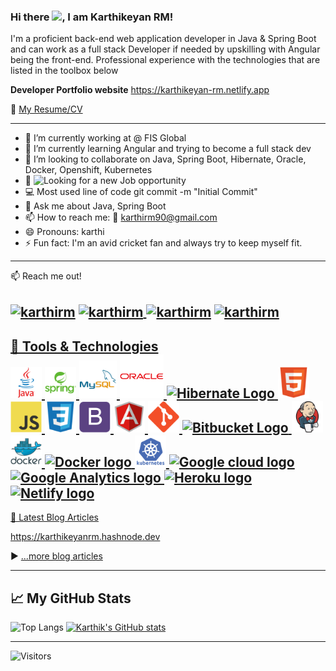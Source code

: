 ### Hi there <img src="https://raw.githubusercontent.com/MartinHeinz/MartinHeinz/master/wave.gif" width="30px">, I am Karthikeyan RM!

I'm a proficient back-end web application developer in Java & Spring Boot and can work as a full stack Developer if needed by upskilling with Angular being the front-end. Professional experience with the technologies that are listed in the toolbox below

<b>Developer Portfolio website</b>
https://karthikeyan-rm.netlify.app 

<g-emoji class="g-emoji" alias="paperclip" fallback-src="https://github.githubassets.com/images/icons/emoji/unicode/1f4ce.png">📎</g-emoji> <a href="https://github.com/karthirm/karthirm/blob/main/resumes/Karthikeyan-Ramanathan_Resume.pdf">My Resume/CV</a>

---
- 🔭 I’m currently working at @ FIS Global
- 🌱 I’m currently learning Angular and trying to become a full stack dev
- 👯 I’m looking to collaborate on Java, Spring Boot, Hibernate, Oracle, Docker, Openshift, Kubernetes
- 🤔 <img src="https://img.shields.io/static/v1?label=&message=exploring%20new%20challenges&color=green" alt="Looking for a new Job opportunity" width="230"/>
- 💻 Most used line of code git commit -m "Initial Commit"
- 💬 Ask me about Java, Spring Boot
- 📫 How to reach me: <g-emoji class="g-emoji" alias="email" fallback-src="https://github.githubassets.com/images/icons/emoji/unicode/1f4e7.png">📧</g-emoji> karthirm90@gmail.com
- 😄 Pronouns: karthi
- ⚡ Fun fact: I'm an avid cricket fan and always try to keep myself fit. 
---
📫 Reach me out!

<a href="https://twitter.com/karthirm" rel="nofollow"><img align="center" src="https://cdn.worldvectorlogo.com/logos/twitter-6.svg" alt="karthirm" height="30" width="40" style="max-width: 100%;"></a>  <a href="https://www.facebook.com/karthirm" rel="nofollow"><img align="center" src="https://cdn.worldvectorlogo.com/logos/facebook-3.svg" alt="karthirm" height="30" width="40">  <a href="https://www.instagram.com/karthikeyanramanathan/" rel="nofollow"><img align="center" src="https://cdn.worldvectorlogo.com/logos/instagram-2-1.svg" alt="karthirm" height="30" width="40" style="max-width: 100%;"></a>  <a href="https://www.linkedin.com/in/karthikeyan-ramanathan-28636113/" rel="nofollow"><img align="center" src="https://cdn.worldvectorlogo.com/logos/linkedin-icon-2.svg" alt="karthirm" height="30" width="40">  
---
🧰 Tools & Technologies  
<img src="https://github.com/devicons/devicon/blob/master/icons/java/java-original-wordmark.svg" alt="Java logo" width="50" height="50"/> <img src="https://github.com/devicons/devicon/blob/master/icons/spring/spring-original-wordmark.svg" alt="Spring Logo" width="50" height="50"/>   <img src="https://github.com/devicons/devicon/blob/master/icons/mysql/mysql-original-wordmark.svg" alt="MySQL Logo" width="60" height="60"/>   <img src="https://github.com/devicons/devicon/blob/master/icons/oracle/oracle-original.svg" alt="Oracle Logo" width="70" height="70"/> <img src="https://cdn.worldvectorlogo.com/logos/hibernate.svg" alt="Hibernate Logo" width="50" height="50"/> <img src="https://github.com/devicons/devicon/blob/master/icons/html5/html5-original.svg" alt="Html Logo" width="50" height="50"/>  <img src="https://github.com/devicons/devicon/blob/master/icons/javascript/javascript-original.svg" alt="JavaScript Logo" width="50" height="50"/> <img src="https://github.com/devicons/devicon/blob/master/icons/css3/css3-original.svg" alt="CSS Logo" width="50" height="50"/> <img src="https://github.com/devicons/devicon/blob/master/icons/bootstrap/bootstrap-plain.svg" alt="Bootstrap Logo" width="50" height="50"/> <img src="https://github.com/devicons/devicon/blob/master/icons/angularjs/angularjs-original.svg" alt="Angular Logo" width="50" height="50"/> <img src="https://github.com/devicons/devicon/blob/master/icons/git/git-original.svg" alt="Git Logo" width="50" height="50"/> <img src="https://cdn.worldvectorlogo.com/logos/bitbucket-icon.svg" alt="Bitbucket Logo" width="50" height="50"/> <img src="https://github.com/devicons/devicon/blob/master/icons/jenkins/jenkins-original.svg" alt="Jenkins Logo" width="50" height="50"/> <img src="https://github.com/devicons/devicon/blob/master/icons/docker/docker-original-wordmark.svg" alt="Docker logo" widht="50" height="50"/> <img src="https://cdn.worldvectorlogo.com/logos/openshift.svg" alt="Docker logo" widht="50" height="50"/> <img src="https://github.com/devicons/devicon/blob/master/icons/kubernetes/kubernetes-plain-wordmark.svg" alt="Kubernetes logo" widht="50" height="50"/> <img src="https://cdn.worldvectorlogo.com/logos/google-cloud-1.svg" alt="Google cloud logo" width="50" height="50"/> <img src="https://cdn.worldvectorlogo.com/logos/google-analytics-4.svg" alt="Google Analytics logo" widht="50" height="50"/> <img src="https://cdn.worldvectorlogo.com/logos/heroku-4.svg" alt="Heroku logo" widht="50" height="50"/> <img src="https://cdn.worldvectorlogo.com/logos/netlify.svg" 
alt="Netlify logo" widht="50" height="50"/> 
---

📘 Latest Blog Articles

<!-- BLOG-POST-LIST:START -->
https://karthikeyanrm.hashnode.dev
<!-- BLOG-POST-LIST:END -->

▶ [...more blog articles](https://karthikeyanrm.hashnode.dev)

---

## &#x1f4c8; My GitHub Stats
![Top Langs](https://github-readme-stats.vercel.app/api/top-langs/?username=karthirm&show=java,spring,hibernate,html&theme=tokyonight) [![Karthik's GitHub stats](https://github-readme-stats.vercel.app/api?username=karthirm&theme=cobalt&hide=issues,contribs)](https://github.com/karthirm/github-readme-stats)

---

<img src="https://visitor-badge.glitch.me/badge?page_id=karthirm.visitor-badge" alt="Visitors" width="100"/>
